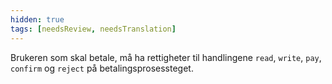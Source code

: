 ```yaml
---
hidden: true
tags: [needsReview, needsTranslation]
---
```


Brukeren som skal betale, må ha rettigheter til handlingene `read`, `write`, `pay`, `confirm` og `reject` på betalingsprosessteget.
